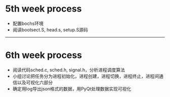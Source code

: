 # 5th week process
* 配置bochs环境
* 阅读bootsect.S, head.s, setup.S源码
----
# 6th week process
* 阅读代码sched.c, sched.h, signal.h，分析进程调度算法
* 小组讨论把任务分为进程初始化，进程创建，进程切换，进程终止，进程间通信以及可视化六部分
* 确定用log导出json格式的数据，用PyQt处理数据实现可视化